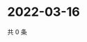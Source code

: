 # 2022-03-16

共 0 条

<!-- BEGIN WEIBO -->
<!-- 最后更新时间 Wed Mar 16 2022 04:13:33 GMT+0800 (China Standard Time) -->

<!-- END WEIBO -->
